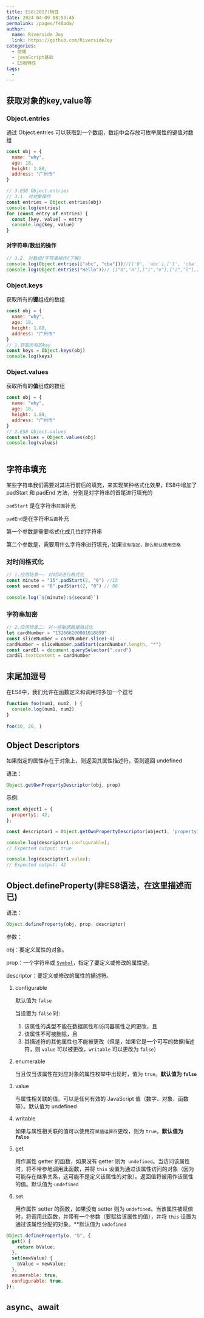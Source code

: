 ```yaml
---
title: ES8(2017)特性
date: 2024-04-09 08:53:46
permalink: /pages/f40ada/
author:
  name: Riverside Joy
  link: https://github.com/RiversideJoy
categories:
  - 前端
  - javaScript基础
  - ES新特性
tags:
  - 
---
```

## 获取对象的key,value等

### Object.entries

通过 Object.entries 可以获取到一个数组，数组中会存放可枚举属性的键值对数组

```js
const obj = {
  name: "why",
  age: 18,
  height: 1.88,
  address: "广州市"
}

// 3.ES8 Object.entries
// 3.1. 对对象操作
const entries = Object.entries(obj)
console.log(entries)
for (const entry of entries) {
  const [key, value] = entry
  console.log(key, value)
}
```

#### 对字符串/数组的操作

```js
// 3.2. 对数组/字符串操作(了解)
console.log(Object.entries(["abc", "cba"]))//[['0', 'abc'],['1', 'cba']]
console.log(Object.entries("Hello"))// [["0","H"],["1","e"],["2","l"],["3","l"],["4","o"]]
```

### Object.keys

获取所有的**键**组成的数组

```js
const obj = {
  name: "why",
  age: 18,
  height: 1.88,
  address: "广州市"
}
// 1.获取所有的key
const keys = Object.keys(obj)
console.log(keys)
```

### Object.values

获取所有的**值**组成的数组

```js
const obj = {
  name: "why",
  age: 18,
  height: 1.88,
  address: "广州市"
}
// 2.ES8 Object.values
const values = Object.values(obj)
console.log(values)
 
```

## 字符串填充

某些字符串我们需要对其进行前后的填充，来实现某种格式化效果，ES8中增加了 padStart 和 padEnd 方法，分别是对字符串的首尾进行填充的

`padStart` 是在字符串`前面`补充

`padEnd`是在字符串`后面`补充

第一个参数是需要格式化成几位的字符串

第二个参数是，需要用什么字符串进行填充，·如果`没有指定，那么默认使用空格`

### 对时间格式化

```js
// 1.应用场景一: 对时间进行格式化
const minute = "15".padStart(2, "0") //15
const second = "6".padStart(2, "0") // 06
 
console.log(`${minute}:${second}`)
```

### 字符串加密

```js
// 2.应用场景二: 对一些敏感数据格式化
let cardNumber = "132666200001018899"
const sliceNumber = cardNumber.slice(-4)
cardNumber = sliceNumber.padStart(cardNumber.length, "*")
const cardEl = document.querySelector(".card")
cardEl.textContent = cardNumber
```

## 末尾加逗号

在ES8中，我们允许在函数定义和调用时多加一个逗号

```js
function foo(num1, num2, ) {
  console.log(num1, num2)
}
 
foo(10, 20, )
```

## Object Descriptors

如果指定的属性存在于对象上，则返回其属性描述符，否则返回 undefined

语法：

```js
Object.getOwnPropertyDescriptor(obj, prop)
```

示例:

```js
const object1 = {
  property1: 42,
};

const descriptor1 = Object.getOwnPropertyDescriptor(object1, 'property1');

console.log(descriptor1.configurable);
// Expected output: true

console.log(descriptor1.value);
// Expected output: 42
```

## Object.defineProperty(非ES8语法，在这里描述而已)

语法：

```js
Object.defineProperty(obj, prop, descriptor)
```

参数：

obj：要定义属性的对象。

prop：一个字符串或 [`Symbol`](https://developer.mozilla.org/zh-CN/docs/Web/JavaScript/Reference/Global_Objects/Symbol)，指定了要定义或修改的属性键。

descriptor：要定义或修改的属性的描述符。

1. configurable

   默认值为 `false`

   当设置为 `false` 时:

   1. 该属性的类型不能在数据属性和访问器属性之间更改，且
   2. 该属性不可被删除，且
   3. 其描述符的其他属性也不能被更改（但是，如果它是一个可写的数据描述符，则 `value` 可以被更改，`writable` 可以更改为 `false`）

2. enumerable

   当且仅当该属性在对应对象的属性枚举中出现时，值为 `true`。**默认值为 `false`**

3. value

   与属性相关联的值。可以是任何有效的 JavaScript 值（数字、对象、函数等）。默认值为 undefined

4. writable

   如果与属性相关联的值可以使用符`赋值运算符`更改，则为 `true`。**默认值为 `false`**

5. get

   用作属性 getter 的函数，如果没有 getter 则为` undefined`。当访问该属性时，将不带参地调用此函数，并将 `this` 设置为通过该属性访问的对象（因为可能存在继承关系，这可能不是定义该属性的对象）。返回值将被用作该属性的值。默认值为·`undefined`

6. set

   用作属性 setter 的函数，如果没有 setter 则为 `undefined`。当该属性被赋值时，将调用此函数，并带有一个参数（要赋给该属性的值），并将 `this` 设置为通过该属性分配的对象。**默认值为 `undefined`

```js
Object.defineProperty(o, "b", {
  get() {
    return bValue;
  },
  set(newValue) {
    bValue = newValue;
  },
  enumerable: true,
  configurable: true,
});
```

## async、await
